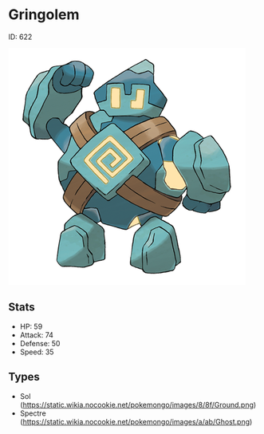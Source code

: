 # Gringolem


ID: 622

![](https://raw.githubusercontent.com/PokeAPI/sprites/master/sprites/pokemon/other/official-artwork/622.png "Gringolem")

## Stats


 - HP: 59
 - Attack: 74
 - Defense: 50
 - Speed: 35

## Types


 - Sol (https://static.wikia.nocookie.net/pokemongo/images/8/8f/Ground.png)
 - Spectre (https://static.wikia.nocookie.net/pokemongo/images/a/ab/Ghost.png)
